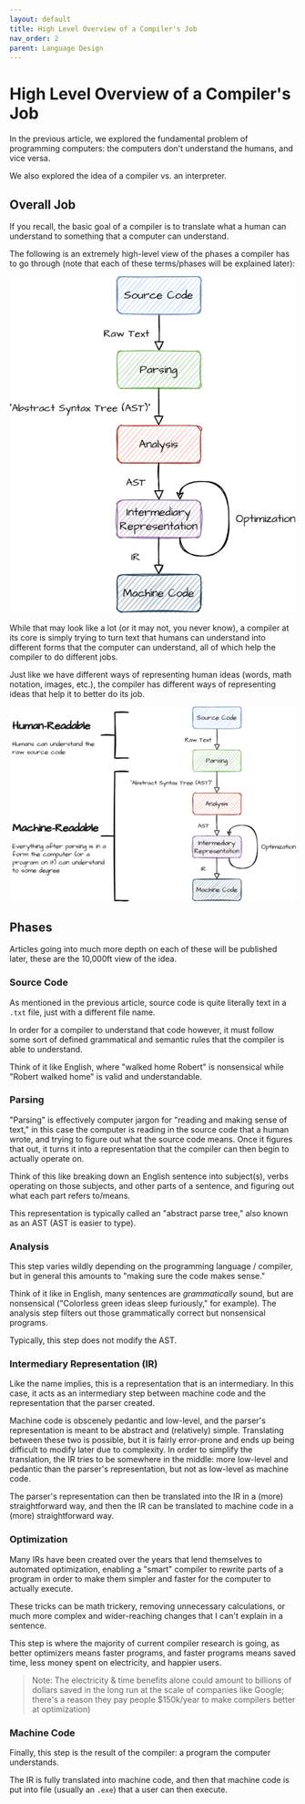 ```yaml
---
layout: default
title: High Level Overview of a Compiler's Job
nav_order: 2
parent: Language Design
---
```


# High Level Overview of a Compiler's Job
In the previous article, we explored the fundamental problem of programming
computers: the computers don't understand the humans, and vice versa. 

We also explored the idea of a compiler vs. an interpreter. 

## Overall Job
If you recall, the basic goal of a compiler is to translate 
what a human can understand to something that a computer can
understand. 

The following is an extremely high-level view of the phases a compiler has to go through (note that each of these terms/phases will be explained later):

![Overview of Compiling](../assets/images/compiler-phases-transparent.png)

While that may look like a lot (or it may not, you never know), a compiler at its core is simply
trying to turn text that humans can understand into different forms that the computer can understand, all of which help the compiler to do different jobs. 

Just like we have different ways of representing human ideas (words, math notation, images, etc.), the compiler has different ways of representing ideas that help it to better do its job. 

![Human v. Machine Readable](../assets/images/human-v-machine-readable-transparent.png)

## Phases
Articles going into much more depth on each of these will be published later, these are the 10,000ft view of the idea. 

### Source Code
As mentioned in the previous article, source code is quite literally text in a `.txt` file, just with a different file name. 

In order for a compiler to understand that code however, it must follow some sort of defined grammatical and semantic rules that the compiler is able to understand.

Think of it like English, where "walked home Robert" is nonsensical while "Robert walked home" is valid and understandable. 

### Parsing
"Parsing" is effectively computer jargon for "reading and making sense of text," in this case the computer is reading in the source code that a human wrote, and trying to figure out what the source code means. Once it figures that out, it turns it into a representation that the compiler can then begin to actually operate on. 

Think of this like breaking down an English sentence into subject(s), verbs operating on those subjects, and other parts of a sentence, and figuring out what each part refers to/means.

This representation is typically called an "abstract parse tree," also known as an AST (AST is easier to type). 

### Analysis
This step varies wildly depending on the programming language / compiler, but in general this amounts to "making sure the code makes sense." 

Think of it like in English, many sentences are *grammatically* sound, but are nonsensical ("Colorless green ideas sleep furiously," for example). The analysis step filters out those grammatically correct but nonsensical programs. 

Typically, this step does not modify the AST. 

### Intermediary Representation (IR) 
Like the name implies, this is a representation that is an intermediary. In this case, it acts as an intermediary step between machine code and the representation that the parser created. 

Machine code is obscenely pedantic and low-level, and the parser's representation is meant to be abstract and (relatively) simple. Translating between these two is possible, but it is fairly error-prone and ends up being difficult to modify later due to complexity. In order to simplify the translation, the IR tries to be somewhere in the middle: more low-level and pedantic than the parser's representation, but not as low-level as machine code. 

The parser's representation can then be translated into the IR in a (more) straightforward way, and then the IR can be translated to machine code in a (more) straightforward way. 

### Optimization
Many IRs have been created over the years that lend themselves to automated optimization, enabling a "smart" compiler to rewrite parts of a program in order to make them simpler and faster for the computer to actually execute. 

These tricks can be math trickery, removing unnecessary calculations, or much more complex and wider-reaching changes that I can't explain in a sentence. 

This step is where the majority of current compiler research is going, as better optimizers means faster programs, and faster programs means saved time, less money spent on electricity, and happier users. 

> Note: The electricity & time benefits alone could amount to billions of dollars saved in the long run at the scale of companies like Google; there's a reason they pay people $150k/year to make compilers better at optimization)

### Machine Code
Finally, this step is the result of the compiler: a program the computer understands. 

The IR is fully translated into machine code, and then that machine code is put into file (usually an `.exe`) that a user can then execute. 